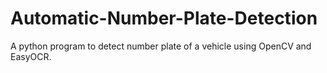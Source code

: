 # Automatic-Number-Plate-Detection
A python program to detect number plate of a vehicle using OpenCV and EasyOCR.
